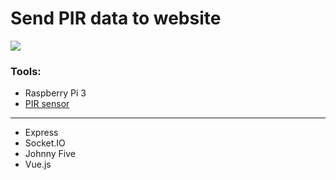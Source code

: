 # Send PIR data to website
[<img src="https://img.shields.io/badge/Node.js-4.x%20through%207.x-brightgreen.svg">](https://nodejs.org)

[comment]: <> (this is a comment)



### Tools:

- Raspberry Pi 3
- [PIR sensor](https://learn.adafruit.com/pir-passive-infrared-proximity-motion-sensor/overview)
---
- Express
- Socket.IO
- Johnny Five
- Vue.js


